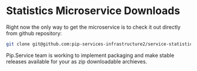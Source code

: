# Statistics Microservice Downloads

Right now the only way to get the microservice is to check it out directly from github repository:

```bash
git clone git@github.com:pip-services-infrastructure2/service-statistics-node.git
```

Pip.Service team is working to implement packaging and make stable releases available for your 
as zip downloadable archieves.